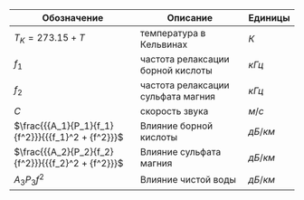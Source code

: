 Обозначение | Описание | Единицы
--- | --- | ---
$T_{K}=273.15+T$ | температура в Кельвинах            | $К$ |
$f_{1}$          | частота релаксации борной кислоты  | $кГц$ |
$f_{2}$          | частота релаксации сульфата магния | $кГц$ |
$C$              | скорость звука | $м/с$
$\frac{{{A_1}{P_1}{f_1}{f^2}}}{{{f_1}^2 + {f^2}}}$ | Влияние борной кислоты | $дБ/км$ 
$\frac{{{A_2}{P_2}{f_2}{f^2}}}{{{f_2}^2 + {f^2}}}$ | Влияние сульфата магния | $дБ/км$
${A_3}{P_3}{f^2}$ | Влияние чистой воды | $дБ/км$
